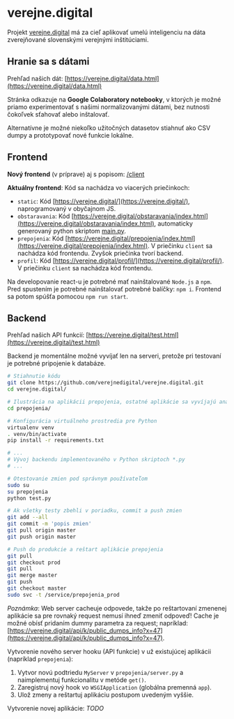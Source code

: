 # verejne.digital
Projekt [verejne.digital](https://verejne.digital?about) má za cieľ aplikovať umelú inteligenciu na dáta zverejňované slovenskými verejnými inštitúciami.

## Hranie sa s dátami

Prehľad našich dát: [https://verejne.digital/data.html](https://verejne.digital/data.html)

Stránka odkazuje na **Google Colaboratory notebooky**, v ktorých je možné priamo experimentovať s našimi normalizovanými dátami, bez nutnosti čokoľvek sťahovať alebo inštalovať.

Alternatívne je možné niekoľko užitočných datasetov stiahnuť ako CSV dumpy a prototypovať nové funkcie lokálne.


## Frontend

**Nový frontend** (v príprave) aj s popisom: [/client](https://github.com/verejnedigital/verejne.digital/tree/master/client)

**Aktuálny frontend**: Kód sa nachádza vo viacerých priečinkoch:
- `static`: Kód [https://verejne.digital/](https://verejne.digital/), naprogramovaný v obyčajnom JS.
- `obstaravania`: Kód [https://verejne.digital/obstaravania/index.html](https://verejne.digital/obstaravania/index.html), automaticky generovaný python skriptom [main.py](https://github.com/verejnedigital/verejne.digital/blob/master/obstaravania/main.py).
- `prepojenia`: Kód [https://verejne.digital/prepojenia/index.html](https://verejne.digital/prepojenia/index.html). V priečinku `client` sa nachádza kód frontendu. Zvyšok priečinka tvorí backend.
- `profil`: Kód [https://verejne.digital/profil/](https://verejne.digital/profil/). V priečinku `client` sa nachádza kód frontendu.

Na developovanie react-u je potrebné mať nainštalované `Node.js` a `npm`. Pred spustením je potrebné nainštalovať potrebné balíčky: `npm i`. Frontend sa potom spúšťa pomocou `npm run start`.


## Backend

Prehľad našich API funkcií: [https://verejne.digital/test.html](https://verejne.digital/test.html)

Backend je momentálne možné vyvíjať len na serveri, pretože pri testovaní je potrebné pripojenie k databáze.

```bash
# Stiahnutie kódu
git clone https://github.com/verejnedigital/verejne.digital.git
cd verejne.digital/

# Ilustrácia na aplikácii prepojenia, ostatné aplikácie sa vyvíjajú analogicky
cd prepojenia/

# Konfigurácia virtuálneho prostredia pre Python
virtualenv venv
. venv/bin/activate
pip install -r requirements.txt

# ...
# Vývoj backendu implementovaného v Python skriptoch *.py
# ...

# Otestovanie zmien pod správnym používateľom
sudo su
su prepojenia
python test.py

# Ak všetky testy zbehli v poriadku, commit a push zmien
git add --all
git commit -m 'popis zmien'
git pull origin master
git push origin master

# Push do produkcie a reštart aplikácie prepojenia
git pull
git checkout prod
git pull
git merge master
git push
git checkout master
sudo svc -t /service/prepojenia_prod
```
*Poznámka*: Web server cacheuje odpovede, takže po reštartovaní zmenenej aplikácie sa pre rovnaký request nemusí ihneď  zmeniť odpoveď! Cache je možné obísť pridaním dummy parametra za request; napríklad: [https://verejne.digital/api/k/public_dumps_info?x=47](https://verejne.digital/api/k/public_dumps_info?x=47).

Vytvorenie nového server hooku (API funkcie) v už existujúcej aplikácii (napríklad `prepojenia`):
1. Vytvor novú podtriedu `MyServer` v `prepojenia/server.py` a naimplementuj funkcionalitu v metóde `get()`.
2. Zaregistruj nový hook vo `WSGIApplication` (globálna premenná `app`).
3. Ulož zmeny a reštartuj aplikáciu postupom uvedeným vyššie.

Vytvorenie novej aplikácie:
*TODO*
